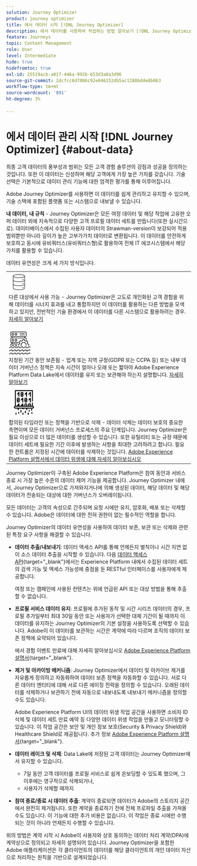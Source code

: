 ```yaml
---
solution: Journey Optimizer
product: journey optimizer
title: 에서 데이터 시작 [!DNL Journey Optimizer]
description: 에서 데이터를 사용하여 작업하는 방법 알아보기 [!DNL Journey Optimizer]
feature: Journeys
topic: Content Management
role: User
level: Intermediate
hide: true
hidefromtoc: true
exl-id: 25519acb-a017-446a-992b-653d3a8a3d96
source-git-commit: 2dcfcc8d7006c92e046152db5ac1288bdde8b063
workflow-type: tm+mt
source-wordcount: '891'
ht-degree: 3%

---
```


# 에서 데이터 관리 시작 [!DNL Journey Optimizer] {#about-data}

최종 고객 데이터의 풍부성과 범위는 모든 고객 경험 솔루션의 강점과 성공을 정의하는 것입니다. 또한 이 데이터는 신성하며 해당 고객에게 가장 높은 가치를 갖습니다. 기술 선택은 기본적으로 데이터 관리 기능에 대한 엄격한 평가를 통해 이루어집니다.

Adobe Journey Optimizer를 사용하면 이 데이터를 쉽게 관리하고 유지할 수 있으며, 기술 스택에 포함된 플랫폼 또는 시스템으로 내보낼 수 있습니다.

**내 데이터, 내 규칙** - Journey Optimizer은 모든 여정 데이터 및 해당 작업에 고유한 오퍼 데이터 외에 지속적으로 다양한 고객 프로필 데이터 세트를 만듭니다(또한 실시간으로). 데이터베이스에서 수집된 사용자 데이터의 Strawman-version이 보강되어 적용 범위뿐만 아니라 깊이가 높은 고부가가치 데이터로 변환됩니다. 이 데이터를 안전하게 보호하고 동시에 유비쿼터스(유비쿼터스형)로 활용하여 전체 IT 에코시스템에서 해당 가치를 활용할 수 있습니다.

데이터 유연성은 크게 세 가지 방식입니다.


<table style="table-layout:fixed">
<tr style="border: 0;">
  <td>
    <div><img alt="대상" src="assets/do-not-localize/dest.png" /> 
    <br>다른 대상에서 사용 가능 - Journey Optimizer은 고도로 개인화된 고객 경험을 위해 데이터를 시너지 효과를 내고 통합하지만 이 데이터를 활용하는 다른 방법을 모색하고 있지만, 전반적인 기술 환경에서 이 데이터를 다른 시스템으로 활용하려는 경우.
    <div>
     <a href="../start/ajo-integrations.md">자세히 알아보기</a></div>
    </div>
    <br>
  </td>
</tr>
  <td>
    <div><img alt="유지" src="assets/do-not-localize/retention.png" />  
    <br>지정된 기간 동안 보존됨 - 업계 또는 지역 규정(GDPR 또는 CCPA 등) 또는 내부 데이터 거버넌스 정책은 지속 시간이 얼마나 오래 또는 짧아야 Adobe Experience Platform Data Lake에서 데이터를 유지 또는 보관해야 하는지 설명합니다. <a href="../privacy/get-started-privacy.md">자세히 알아보기</a></div>
  </td>
</tr>
<tr style="border: 0;">
  <td>
    <div><img alt="정책" src="assets/do-not-localize/policy.png" /> 
    <br>합의된 타임라인 또는 정책을 기반으로 삭제 - 데이터 삭제는 데이터 보호의 중요한 측면이며 모든 데이터 거버넌스 프로세스의 주요 단계입니다. Journey Optimizer은 필요 이상으로 더 많은 데이터를 생성할 수 있습니다. 또한 유틸리티 또는 규정 때문에 데이터 세트에 필요한 기간 이후에 발생하는 사항을 최대한 고려하려고 합니다. 필요한 컨트롤은 지정된 시간에 데이터를 삭제하는 것입니다. <a href="https://experienceleague.adobe.com/docs/experience-platform/hygiene/ui/overview.html">Adobe Experience Platform 설명서에서 데이터 위생에 대해 자세히 알아보십시오</a></div>
  </td>
</tr>
</table>

Journey Optimizer이 구축된 Adobe Experience Platform은 참여 동안과 서비스 종료 시 가장 높은 수준의 데이터 제어 기능을 제공합니다. Journey Optimizer 내에서, Journey Optimizer으로 가져와지거나에 의해 생성된 데이터, 해당 데이터 및 해당 데이터가 전송되는 대상에 대한 거버넌스가 오버레이됩니다.

모든 데이터는 고객의 속성으로 간주되며 요청 시에만 유지, 암호화, 배포 또는 삭제할 수 있습니다. Adobe은 데이터에 대한 전혀 권한이 없는 필수적인 역할을 합니다.

Journey Optimizer의 데이터 유연성을 사용하여 데이터 보존, 보관 또는 삭제와 관련된 특정 요구 사항을 해결할 수 있습니다.

* **데이터 추출/내보내기**: 데이터 액세스 API를 통해 언제든지 벌칙이나 시간 지연 없이 소스 데이터 추출을 시작할 수 있습니다. 다음 [데이터 액세스 API](https://experienceleague.adobe.com/docs/experience-platform/data-access/api.html){target=&quot;_blank&quot;}에서는 Experience Platform 내에서 수집된 데이터 세트의 검색 기능 및 액세스 가능성에 중점을 둔 RESTful 인터페이스를 사용자에게 제공합니다. <!--In the future (on roadmap), you can use file-based destinations to export and migrate log data from Adobe Journey Optimizer. -->

   여정 또는 캠페인에 사용된 컨텐츠는 위에 언급된 API 또는 대상 방법을 통해 추출할 수 없습니다.

* **프로필 서비스 데이터 유지**: 프로필에 추가된 동작 및 시간 시리즈 데이터의 경우, 프로필 추가일부터 최대 30일 동안 또는 사용자가 선택한 대체 기간이 될 때까지 이 데이터를 유지하는 Journey Optimizer의 기본 설정을 사용하도록 선택할 수 있습니다. Adobe이 이 데이터를 보관하는 시간은 계약에 따라 다르며 조직의 데이터 보존 정책에 요약되어 있습니다.

   에서 경험 이벤트 만료에 대해 자세히 알아보십시오 [Adobe Experience Platform 설명서](https://experienceleague.adobe.com/docs/experience-platform/profile/event-expirations.html){target=&quot;_blank&quot;}.

* **제거 및 아카이빙 메커니즘**: Journey Optimizer에서 데이터 및 아카이브 제거를 자유롭게 정의하고 자동화하여 데이터 보존 정책을 자동화할 수 있습니다. 서로 다른 데이터 엔티티에 대해 서로 다른 에이징 전략을 정의할 수 있습니다. 오래된 데이터를 삭제하거나 보관하기 전에 자동으로 내보내도록 내보내기 메커니즘을 정의할 수도 있습니다.

   Adobe Experience Platform UI의 데이터 위생 작업 공간을 사용하면 소비자 ID 삭제 및 데이터 세트 만료 예약 등 다양한 데이터 위생 작업을 만들고 모니터링할 수 있습니다. 이 작업 공간은 보안 및 개인 정보 보호(Security &amp; Privacy Shield)와 Healthcare Shield로 제공됩니다. 추가 정보 [Adobe Experience Platform 설명서](https://experienceleague.adobe.com/docs/experience-platform/hygiene/ui/overview.html){target=&quot;_blank&quot;}.

* **데이터 레이크 및 삭제**: Data Lake에 저장된 고객 데이터는 Journey Optimizer에서 유지할 수 있습니다.

   * 7일 동안 고객 데이터를 프로필 서비스로 쉽게 온보딩할 수 있도록 했으며, 그 이후에는 영구적으로 삭제되거나,
   * 사용자가 삭제할 때까지


* **참여 종료/종료 시 데이터 추출**: 계약이 종료되면 데이터가 Adobe의 스토리지 공간에서 완전히 제거됩니다. 또한 계약을 종료하기 전에 전체 프로파일 추출을 가져올 수도 있습니다. 이 기능에 대한 추가 비용은 없습니다. 이 작업은 종료 시에만 수행되는 것이 아니라 언제든지 수행할 수 있습니다.

위의 방법은 계약 시작 시 Adobe이 사용자와 상호 동의하는 데이터 처리 계약(DPA)에 계약상으로 정의되고 자세히 설명되어 있습니다. Journey Optimizer을 포함한 Adobe 애플리케이션은 각 클라이언트의 데이터를 해당 클라이언트의 개인 데이터 자산으로 처리하는 원칙을 기반으로 설계되었습니다.
